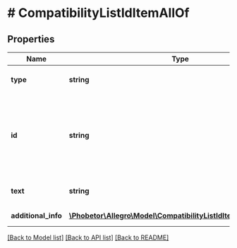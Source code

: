 # # CompatibilityListIdItemAllOf

## Properties

Name | Type | Description | Notes
------------ | ------------- | ------------- | -------------
**type** | **string** |  | [optional] [default to 'ID']
**id** | **string** | Id of the compatible item. Should be used in categories where ID version of compatible list is supported. See &lt;a href&#x3D;\&quot;/documentation/#tag/Compatibility-List/paths/~1sale~1compatibility-list~1supported-categories/get\&quot;&gt; supported-categories&lt;/a&gt; resource. &lt;a href&#x3D;\&quot;../../compatibility_list\&quot; target&#x3D;\&quot;_blank\&quot;&gt;Read more&lt;/a&gt;. |
**text** | **string** | Text description of the compatible item. When creating (Post) or updating (Put) a compatibility list the field is ignored. | [optional]
**additional_info** | [**\Phobetor\Allegro\Model\CompatibilityListIdItemAdditionalInfo[]**](CompatibilityListIdItemAdditionalInfo.md) | Details of the compatible item represented by ID. | [optional]

[[Back to Model list]](../../README.md#models) [[Back to API list]](../../README.md#endpoints) [[Back to README]](../../README.md)

